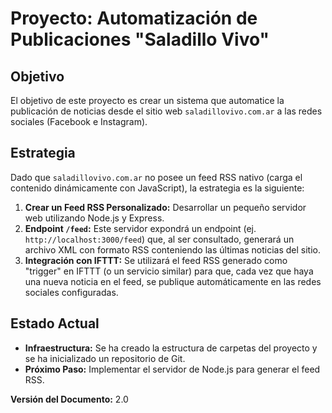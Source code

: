 # Proyecto: Automatización de Publicaciones "Saladillo Vivo"

## Objetivo

El objetivo de este proyecto es crear un sistema que automatice la publicación de noticias desde el sitio web `saladillovivo.com.ar` a las redes sociales (Facebook e Instagram).

## Estrategia

Dado que `saladillovivo.com.ar` no posee un feed RSS nativo (carga el contenido dinámicamente con JavaScript), la estrategia es la siguiente:

1.  **Crear un Feed RSS Personalizado:** Desarrollar un pequeño servidor web utilizando Node.js y Express.
2.  **Endpoint `/feed`:** Este servidor expondrá un endpoint (ej. `http://localhost:3000/feed`) que, al ser consultado, generará un archivo XML con formato RSS conteniendo las últimas noticias del sitio.
3.  **Integración con IFTTT:** Se utilizará el feed RSS generado como "trigger" en IFTTT (o un servicio similar) para que, cada vez que haya una nueva noticia en el feed, se publique automáticamente en las redes sociales configuradas.

## Estado Actual

- **Infraestructura:** Se ha creado la estructura de carpetas del proyecto y se ha inicializado un repositorio de Git.
- **Próximo Paso:** Implementar el servidor de Node.js para generar el feed RSS.

**Versión del Documento:** 2.0